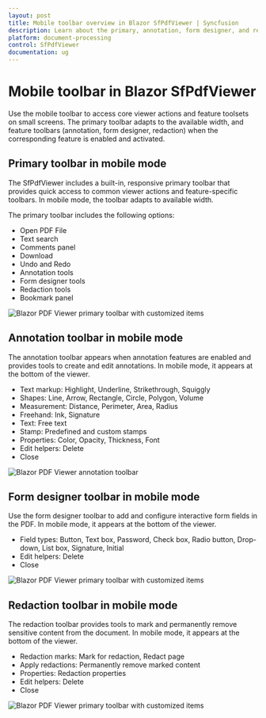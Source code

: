 ```yaml
---
layout: post
title: Mobile toolbar overview in Blazor SfPdfViewer | Syncfusion
description: Learn about the primary, annotation, form designer, and redaction toolbars in the Syncfusion Blazor SfPdfViewer component in mobile mode.
platform: document-processing
control: SfPdfViewer
documentation: ug
---
```


# Mobile toolbar in Blazor SfPdfViewer

Use the mobile toolbar to access core viewer actions and feature toolsets on small screens. The primary toolbar adapts to the available width, and feature toolbars (annotation, form designer, redaction) when the corresponding feature is enabled and activated.

## Primary toolbar in mobile mode

The SfPdfViewer includes a built-in, responsive primary toolbar that provides quick access to common viewer actions and feature-specific toolbars. In mobile mode, the toolbar adapts to available width.

The primary toolbar includes the following options:

* Open PDF File
* Text search
* Comments panel
* Download
* Undo and Redo
* Annotation tools
* Form designer tools
* Redaction tools
* Bookmark panel

![Blazor PDF Viewer primary toolbar with customized items](../images/primary-toolbar-mobile-view.png)

## Annotation toolbar in mobile mode

The annotation toolbar appears when annotation features are enabled and provides tools to create and edit annotations. In mobile mode, it appears at the bottom of the viewer.

* Text markup: Highlight, Underline, Strikethrough, Squiggly
* Shapes: Line, Arrow, Rectangle, Circle, Polygon, Volume
* Measurement: Distance, Perimeter, Area, Radius
* Freehand: Ink, Signature
* Text: Free text
* Stamp: Predefined and custom stamps
* Properties: Color, Opacity, Thickness, Font
* Edit helpers: Delete
* Close

![Blazor PDF Viewer annotation toolbar](../images/annotation-toolbar-mobile-view.png)

## Form designer toolbar in mobile mode

Use the form designer toolbar to add and configure interactive form fields in the PDF. In mobile mode, it appears at the bottom of the viewer.

* Field types: Button, Text box, Password, Check box, Radio button, Drop-down, List box, Signature, Initial
* Edit helpers: Delete
* Close

![Blazor PDF Viewer primary toolbar with customized items](../images/form-designer-toolbar-mobile-view.png)

## Redaction toolbar in mobile mode

The redaction toolbar provides tools to mark and permanently remove sensitive content from the document. In mobile mode, it appears at the bottom of the viewer.

* Redaction marks: Mark for redaction, Redact page
* Apply redactions: Permanently remove marked content
* Properties: Redaction properties
* Edit helpers: Delete
* Close

![Blazor PDF Viewer primary toolbar with customized items](../images/mobile-redaction-toolbar.png)
